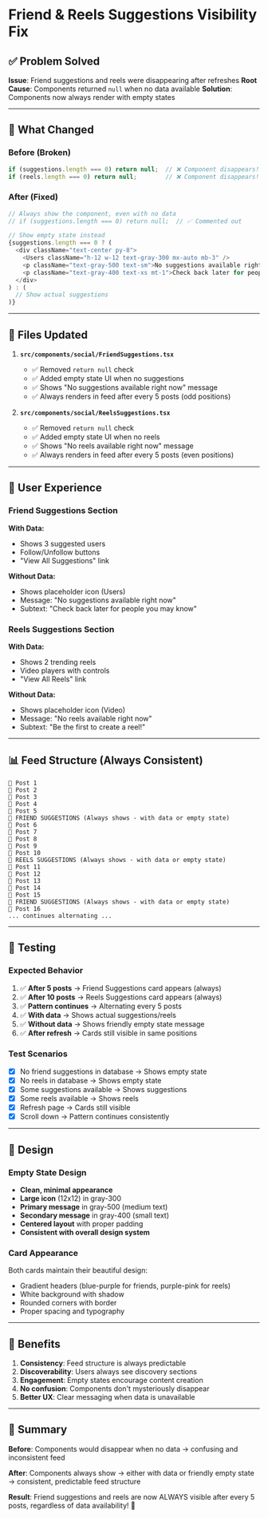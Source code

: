 # Friend & Reels Suggestions Visibility Fix

## ✅ Problem Solved

**Issue**: Friend suggestions and reels were disappearing after refreshes
**Root Cause**: Components returned `null` when no data available
**Solution**: Components now always render with empty states

---

## 🔧 What Changed

### Before (Broken)
```typescript
if (suggestions.length === 0) return null;  // ❌ Component disappears!
if (reels.length === 0) return null;        // ❌ Component disappears!
```

### After (Fixed)
```typescript
// Always show the component, even with no data
// if (suggestions.length === 0) return null;  // ✅ Commented out

// Show empty state instead
{suggestions.length === 0 ? (
  <div className="text-center py-8">
    <Users className="h-12 w-12 text-gray-300 mx-auto mb-3" />
    <p className="text-gray-500 text-sm">No suggestions available right now</p>
    <p className="text-gray-400 text-xs mt-1">Check back later for people you may know</p>
  </div>
) : (
  // Show actual suggestions
)}
```

---

## 📁 Files Updated

1. **`src/components/social/FriendSuggestions.tsx`**
   - ✅ Removed `return null` check
   - ✅ Added empty state UI when no suggestions
   - ✅ Shows "No suggestions available right now" message
   - ✅ Always renders in feed after every 5 posts (odd positions)

2. **`src/components/social/ReelsSuggestions.tsx`**
   - ✅ Removed `return null` check
   - ✅ Added empty state UI when no reels
   - ✅ Shows "No reels available right now" message
   - ✅ Always renders in feed after every 5 posts (even positions)

---

## 🎯 User Experience

### Friend Suggestions Section
**With Data:**
- Shows 3 suggested users
- Follow/Unfollow buttons
- "View All Suggestions" link

**Without Data:**
- Shows placeholder icon (Users)
- Message: "No suggestions available right now"
- Subtext: "Check back later for people you may know"

### Reels Suggestions Section
**With Data:**
- Shows 2 trending reels
- Video players with controls
- "View All Reels" link

**Without Data:**
- Shows placeholder icon (Video)
- Message: "No reels available right now"
- Subtext: "Be the first to create a reel!"

---

## 📊 Feed Structure (Always Consistent)

```
📱 Post 1
📱 Post 2
📱 Post 3
📱 Post 4
📱 Post 5
👥 FRIEND SUGGESTIONS (Always shows - with data or empty state)
📱 Post 6
📱 Post 7
📱 Post 8
📱 Post 9
📱 Post 10
🎥 REELS SUGGESTIONS (Always shows - with data or empty state)
📱 Post 11
📱 Post 12
📱 Post 13
📱 Post 14
📱 Post 15
👥 FRIEND SUGGESTIONS (Always shows - with data or empty state)
📱 Post 16
... continues alternating ...
```

---

## 🧪 Testing

### Expected Behavior
1. ✅ **After 5 posts** → Friend Suggestions card appears (always)
2. ✅ **After 10 posts** → Reels Suggestions card appears (always)
3. ✅ **Pattern continues** → Alternating every 5 posts
4. ✅ **With data** → Shows actual suggestions/reels
5. ✅ **Without data** → Shows friendly empty state message
6. ✅ **After refresh** → Cards still visible in same positions

### Test Scenarios
- [x] No friend suggestions in database → Shows empty state
- [x] No reels in database → Shows empty state
- [x] Some suggestions available → Shows suggestions
- [x] Some reels available → Shows reels
- [x] Refresh page → Cards still visible
- [x] Scroll down → Pattern continues consistently

---

## 🎨 Design

### Empty State Design
- **Clean, minimal appearance**
- **Large icon** (12x12) in gray-300
- **Primary message** in gray-500 (medium text)
- **Secondary message** in gray-400 (small text)
- **Centered layout** with proper padding
- **Consistent with overall design system**

### Card Appearance
Both cards maintain their beautiful design:
- Gradient headers (blue-purple for friends, purple-pink for reels)
- White background with shadow
- Rounded corners with border
- Proper spacing and typography

---

## 🚀 Benefits

1. **Consistency**: Feed structure is always predictable
2. **Discoverability**: Users always see discovery sections
3. **Engagement**: Empty states encourage content creation
4. **No confusion**: Components don't mysteriously disappear
5. **Better UX**: Clear messaging when data is unavailable

---

## 📝 Summary

**Before**: Components would disappear when no data → confusing and inconsistent feed

**After**: Components always show → either with data or friendly empty state → consistent, predictable feed structure

**Result**: Friend suggestions and reels are now ALWAYS visible after every 5 posts, regardless of data availability! 🎉
